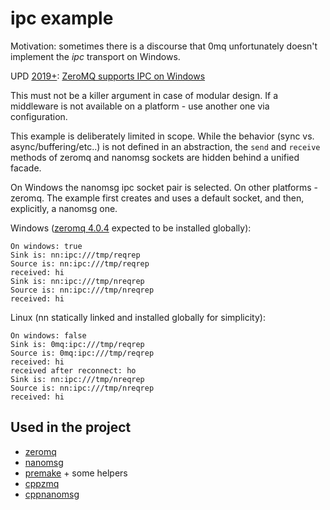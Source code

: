 # ipc example #

Motivation: sometimes there is a discourse that 0mq unfortunately doesn't implement the *ipc* transport on Windows.

UPD [2019+](https://github.com/zeromq/libzmq/issues/3691): [ZeroMQ supports IPC on Windows](https://github.com/zeromq/pyzmq/pull/1570)

This must not be a killer argument in case of modular design. If a middleware is not available on a platform - use another one via configuration.

This example is deliberately limited in scope. While the behavior (sync vs. async/buffering/etc..) is not defined in an abstraction,
the `send` and `receive` methods of zeromq and nanomsg sockets are hidden behind a unified facade.

On Windows the nanomsg ipc socket pair is selected. On other platforms - zeromq. The example first creates and uses a default socket, and then, explicitly, a nanomsg one.

Windows ([zeromq 4.0.4](http://zeromq.org/distro:microsoft-windows) expected to be installed globally):

```
On windows: true
Sink is: nn:ipc:///tmp/reqrep
Source is: nn:ipc:///tmp/reqrep
received: hi
Sink is: nn:ipc:///tmp/nreqrep
Source is: nn:ipc:///tmp/nreqrep
received: hi
```

Linux (nn statically linked and installed globally for simplicity):

```
On windows: false
Sink is: 0mq:ipc:///tmp/reqrep
Source is: 0mq:ipc:///tmp/reqrep
received: hi
received after reconnect: ho
Sink is: nn:ipc:///tmp/nreqrep
Source is: nn:ipc:///tmp/nreqrep
received: hi
```

## Used in the project ##

- [zeromq](http://zero.mq/)
- [nanomsg](http://nanomsg.org/)
- [premake](https://premake.github.io/) + some helpers
- [cppzmq](https://github.com/zeromq/cppzmq)
- [cppnanomsg](https://github.com/nanomsg/cppnanomsg)
